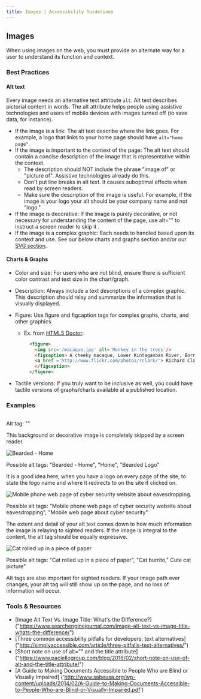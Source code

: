 ```yaml
---
title: Images | Accessibility Guidelines
---
```

## Images

When using images on the web, you must provide an alternate way for a user to understand its function and context.

### Best Practices
#### Alt text
Every image needs an alternative text attribute `alt`. Alt text describes pictorial content in words. The alt attribute helps people using assistive technologies and users of mobile devices with images turned off (to save data, for instance).

* <span class="text-bold">If the image is a link</span>: The alt text describe where the link goes. For example, a logo that links to your home page should have `alt="home page"`.
* <span class="text-bold">If the image is important to the context of the page</span>: The alt text should contain a concise description of the image that is representative within the context.
    * The description should NOT include the phrase "image of" or "picture of". Assistive technologies already do this.
    * Don't put line breaks in alt text. It causes suboptimal effects when read by screen readers.
    * Make sure the description of the image is useful. For example, if the image is your logo your alt should be your company name and not "logo."
* <span class="text-bold">If the image is decorative</span>: If the image is purely decorative, or not necessary for understanding the content of the page, use alt="" to instruct a screen reader to skip it .
* <span class="text-bold">If the image is a complex graphic</span>: Each needs to handled based upon its context and use. See our below charts and graphs section and/or our <a href='/code/svg'>SVG section</a>.

#### Charts &amp; Graphs

* <span class="text-bold">Color and size</span>: For users who are not blind, ensure there is sufficient color contrast and text size in the chart/graph.
* <span class="text-bold">Description</span>: Always include a text descriptions of a complex graphic. This description should relay and summarize the information that is visually displayed.
* <span class="text-bold">Figure</span>: Use figure and figcaption tags for complex graphs, charts, and other graphics
    * Ex. from <a href='http://html5doctor.com/the-figure-figcaption-elements/'> HTML5 Doctor</a>:

      ```html
        <figure>
          <img src='/macaque.jpg' alt='Monkey in the trees'/>
          <figcaption> A cheeky macaque, Lower Kintaganban River, Borneo. Original by
          <a href ='http://www.flickr.com/photos/rclark/'> Richard Clark </a>
          </figcaption>
        </figure>
      ```

* <span class="text-bold">Tactile versions</span>: If you truly want to be inclusive as well, you could have tactile versions of graphs/charts available at a published location.

### Examples

<div class="image-grid">
  <div class="image-item">
    <img alt="" src="http://s4.wallippo.com/thumbs/100000/geometric-abstract-wallpaper-2-16-10-1f355522032c3c585e95716ea6e13941.jpeg"/>
    <p>Alt tag: ""</p>
    <p>This background or decorative image is completely skipped by a screen reader.</p>
  </div>
  <div class="image-item">
    <img alt="Bearded - Home" src="http://www.bearded.com/images/bearded-logo.svg"/>
    <p>Possible alt tags: "Bearded - Home", "Home", "Bearded Logo"</p>
    <p>It is a good idea here, when you have a logo on every page of the site, to state the logo name and where it redirects to on the site if clicked on.</p>
  </div>
  <div class="image-item">
    <img alt="Mobile phone web page of cyber security website about eavesdropping." src="http://www.bearded.com/images/phone-1.png"/>
    <p>Possible alt tags: "Mobile phone web page of cyber security website about eavesdropping", "Mobile web page about cyber security"</p>
    <p>The extent and detail of your alt text comes down to how much information the image is relaying to sighted readers.  If the image is integral to the content, the alt tag should be equally expressive. </p>
  </div>
  <div class="image-item">
    <img alt="Cat rolled up in a piece of paper" src="http://file.nekogazou.ni-moe.com/Img/1426582542/"/>
    <p>Possible alt tags: "Cat rolled up in a piece of paper", "Cat burrito," Cute cat picture"</p>
    <p>Alt tags are also important for sighted readers.  If your image path ever changes, your alt tag will still show up on the page, and no loss of information will occur.</p>
  </div>
</div>


### Tools &amp; Resources
* [Image Alt Text Vs. Image Title: What's the Difference?] ("https://www.searchenginejournal.com/image-alt-text-vs-image-title-whats-the-difference/")
* [Three common accessibility pitfalls for developers: text alternatives] ("http://simplyaccessible.com/article/three-pitfalls-text-alternatives/")
* [Short note on use of alt="" and the title attribute] ("https://www.paciellogroup.com/blog/2016/02/short-note-on-use-of-alt-and-the-title-attribute/")
* [A Guide to Making Documents Accessible to People Who are Blind or Visually Impaired] ('http://www.sabeusa.org/wp-content/uploads/2014/02/A-Guide-to-Making-Documents-Accessible-to-People-Who-are-Blind-or-Visually-Impaired.pdf')
